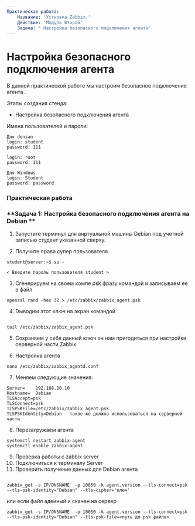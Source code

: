 ```yaml
---
Практическая работа:
    Название: 'Устновка Zabbix.'
    Действие: 'Модуль Второй'
    Задача: ' Настройка безопасного подключения агента'
---
```

# **Настройка безопасного подключения агента**

В данной практической работе мы настроим безопасное подключение агента .

Этапы создания стенда:

- Настройка безопасного подключения агента

Имена пользователей и пароли:
```
Для denian
login: student 
password: 111

login: root 
password: 111
```
```
Для Windows
login: Student 
password: password
```
### **Практическая работа**

### **Задача 1: Настройка безопасного подключения агента на Debian **

1. Запустите терминул для виртуальной машины Debian под учетной записью студент указанной сверху.

2. Получите права супер пользователя.

```
student@server:~$ su -
```
```
< Введите пароль пользователя student >
```



3. Cгенерируем на своем компе psk фразу командой и записываем ее в файл
```
openssl rand -hex 32 > /etc/zabbix/zabbix_agent.psk
```
4. Dыводим этот ключ на экран командой 
```

tail /etc/zabbix/zabbix_agent.psk
```
5. Сохраняем у себя данный ключ он нам пригодиться при настройки серверной части Zabbix

6. Настройка агента

```
nano /etc/zabbix/zabbix_agentd.conf
```

7. Меняем следующие значения:
```
Server=    192.168.10.10
Hostname=  Debian
TLSAccept=psk
TLSConnect=psk
TLSPSKFile=/etc/zabbix/zabbix_agent.psk
TLSPSKIdentity=Debian   такое же должно использоваться на серверной части
```
8. Перезагружаем агента
```
systemctl restart zabbix-agent
systemctl enable zabbix-agent
```
9. Проверка работы с zabbix server
10. Подключиться к терминалу Server
11. Проверить получение данных для Debian агента

```

zabbix_get -s IP/DNSNAME  -p 10050 -k agent.version --tls-connect=psk --tls-psk-identity="Debian" --tls-cipher='ключ'

```
или если файл адеиный и скачен на сервер
```
zabbix_get -s IP/DNSNAME  -p 10050 -k agent.version --tls-connect=psk --tls-psk-identity="Debian" --tls-psk-file=<путь до psk файлв>
```


